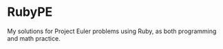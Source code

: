 # RubyPE

My solutions for Project Euler problems using Ruby, as both programming and math practice.
